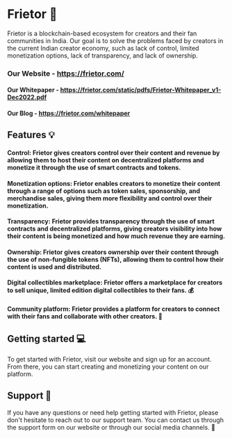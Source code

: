 # Frietor 🚀
Frietor is a blockchain-based ecosystem for creators and their fan communities in India. Our goal is to solve the problems faced by creators in the current Indian creator economy, such as lack of control, limited monetization options, lack of transparency, and lack of ownership.

### Our Website - https://frietor.com/
#### Our Whitepaper - https://frietor.com/static/pdfs/Frietor-Whitepaper_v1-Dec2022.pdf
#### Our Blog - https://frietor.com/whitepaper


## Features 💡
#### Control: Frietor gives creators control over their content and revenue by allowing them to host their content on decentralized platforms and monetize it through the use of smart contracts and tokens.
#### Monetization options: Frietor enables creators to monetize their content through a range of options such as token sales, sponsorship, and merchandise sales, giving them more flexibility and control over their monetization.
#### Transparency: Frietor provides transparency through the use of smart contracts and decentralized platforms, giving creators visibility into how their content is being monetized and how much revenue they are earning.
#### Ownership: Frietor gives creators ownership over their content through the use of non-fungible tokens (NFTs), allowing them to control how their content is used and distributed.
#### Digital collectibles marketplace: Frietor offers a marketplace for creators to sell unique, limited edition digital collectibles to their fans. 💰
#### Community platform: Frietor provides a platform for creators to connect with their fans and collaborate with other creators. 🤝

## Getting started 💻
To get started with Frietor, visit our website and sign up for an account. From there, you can start creating and monetizing your content on our platform.

## Support 🙏
If you have any questions or need help getting started with Frietor, please don't hesitate to reach out to our support team. You can contact us through the support form on our website or through our social media channels. 🤗
